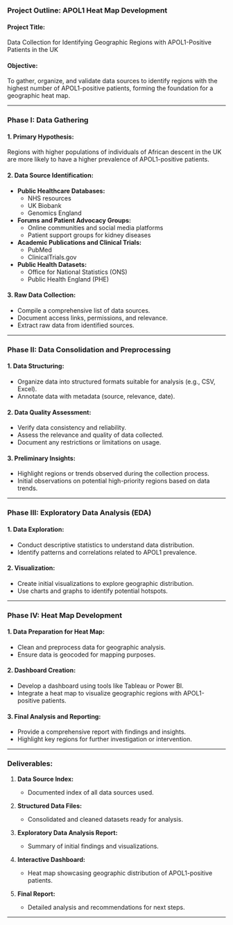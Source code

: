 ### Project Outline: APOL1 Heat Map Development

#### **Project Title:** 
Data Collection for Identifying Geographic Regions with APOL1-Positive Patients in the UK

#### **Objective:**
To gather, organize, and validate data sources to identify regions with the highest number of APOL1-positive patients, forming the foundation for a geographic heat map.

---

### **Phase I: Data Gathering**

#### **1. Primary Hypothesis:**
Regions with higher populations of individuals of African descent in the UK are more likely to have a higher prevalence of APOL1-positive patients.

#### **2. Data Source Identification:**
- **Public Healthcare Databases:**
  - NHS resources
  - UK Biobank
  - Genomics England
- **Forums and Patient Advocacy Groups:**
  - Online communities and social media platforms
  - Patient support groups for kidney diseases
- **Academic Publications and Clinical Trials:**
  - PubMed
  - ClinicalTrials.gov
- **Public Health Datasets:**
  - Office for National Statistics (ONS)
  - Public Health England (PHE)

#### **3. Raw Data Collection:**
- Compile a comprehensive list of data sources.
- Document access links, permissions, and relevance.
- Extract raw data from identified sources.

---

### **Phase II: Data Consolidation and Preprocessing**

#### **1. Data Structuring:**
- Organize data into structured formats suitable for analysis (e.g., CSV, Excel).
- Annotate data with metadata (source, relevance, date).

#### **2. Data Quality Assessment:**
- Verify data consistency and reliability.
- Assess the relevance and quality of data collected.
- Document any restrictions or limitations on usage.

#### **3. Preliminary Insights:**
- Highlight regions or trends observed during the collection process.
- Initial observations on potential high-priority regions based on data trends.

---

### **Phase III: Exploratory Data Analysis (EDA)**

#### **1. Data Exploration:**
- Conduct descriptive statistics to understand data distribution.
- Identify patterns and correlations related to APOL1 prevalence.

#### **2. Visualization:**
- Create initial visualizations to explore geographic distribution.
- Use charts and graphs to identify potential hotspots.

---

### **Phase IV: Heat Map Development**

#### **1. Data Preparation for Heat Map:**
- Clean and preprocess data for geographic analysis.
- Ensure data is geocoded for mapping purposes.

#### **2. Dashboard Creation:**
- Develop a dashboard using tools like Tableau or Power BI.
- Integrate a heat map to visualize geographic regions with APOL1-positive patients.

#### **3. Final Analysis and Reporting:**
- Provide a comprehensive report with findings and insights.
- Highlight key regions for further investigation or intervention.

---

### **Deliverables:**

1. **Data Source Index:**
   - Documented index of all data sources used.

2. **Structured Data Files:**
   - Consolidated and cleaned datasets ready for analysis.

3. **Exploratory Data Analysis Report:**
   - Summary of initial findings and visualizations.

4. **Interactive Dashboard:**
   - Heat map showcasing geographic distribution of APOL1-positive patients.

5. **Final Report:**
   - Detailed analysis and recommendations for next steps.

---
